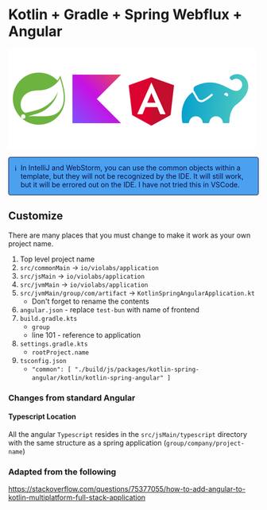 # Kotlin + Gradle + Spring Webflux + Angular
![template-logos.png](docs%2Ftemplate-logos.png)
<div style="border: 1px solid #0f0f46; border-radius: 4px; padding: 12px; display: flex; background: #4ba1ef; color: #0f0f46;">
    <div style="padding-right: 8px">ℹ️</div><div>In IntelliJ and WebStorm, you can use the common objects
    within a template, but they will not be recognized by the IDE. 
    It will still work, but it will be errored out on the IDE. I have
    not tried this in VSCode.</div>
</div>


## Customize

There are many places that you must change to make it work
as your own project name.

1. Top level project name
2. `src/commonMain` -> `io/violabs/application`
3. `src/jsMain` -> `io/violabs/application`
4. `src/jvmMain` -> `io/violabs/application`
5. `src/jvmMain/group/com/artifact` -> `KotlinSpringAngularApplication.kt`
   * Don't forget to rename the contents
6. `angular.json` - replace `test-bun` with name of frontend
7. `build.gradle.kts`
   * `group`
   * line 101 - reference to application
8. `settings.gradle.kts`
   * `rootProject.name`
9. `tsconfig.json`
   * `"common": [ "./build/js/packages/kotlin-spring-angular/kotlin/kotlin-spring-angular" ]`

### Changes from standard Angular

#### Typescript Location

All the angular `Typescript` resides in the `src/jsMain/typescript` directory with the same structure as
a spring application (`group/company/project-name`)

### Adapted from the following

https://stackoverflow.com/questions/75377055/how-to-add-angular-to-kotlin-multiplatform-full-stack-application